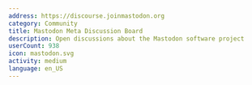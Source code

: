 ```yaml
---
address: https://discourse.joinmastodon.org
category: Community
title: Mastodon Meta Discussion Board
description: Open discussions about the Mastodon software project
userCount: 938
icon: mastodon.svg
activity: medium
language: en_US
---
```

